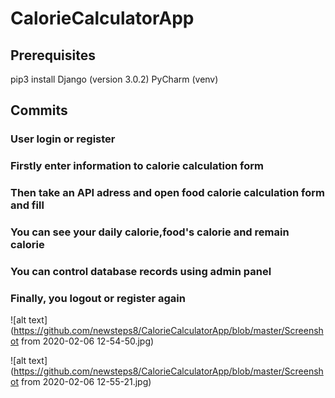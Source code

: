 # CalorieCalculatorApp

## Prerequisites

pip3 install Django (version 3.0.2)
PyCharm (venv)


## Commits
### User login or register
### Firstly enter information to calorie calculation form
### Then take an API adress and open food calorie calculation form and fill
### You can see your daily calorie,food's calorie and remain calorie
### You can control database records using admin panel
### Finally, you logout or register again

![alt text](https://github.com/newsteps8/CalorieCalculatorApp/blob/master/Screenshot from 2020-02-06 12-54-50.jpg)

![alt text](https://github.com/newsteps8/CalorieCalculatorApp/blob/master/Screenshot from 2020-02-06 12-55-21.jpg)

